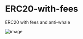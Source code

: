 # ERC20-with-fees
ERC20 with fees and anti-whale

![image](https://user-images.githubusercontent.com/121932525/214524714-2d4339f0-d11a-4881-a141-f06c77566c71.png)
